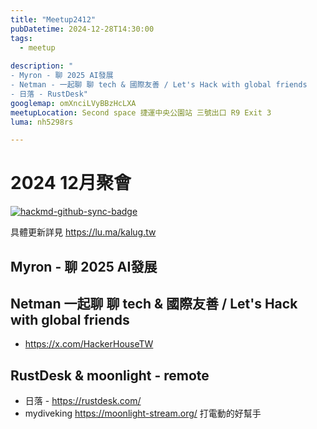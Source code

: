 ```yaml
---
title: "Meetup2412"
pubDatetime: 2024-12-28T14:30:00
tags:
  - meetup
  
description: "
- Myron - 聊 2025 AI發展
- Netman - 一起聊 聊 tech & 國際友善 / Let's Hack with global friends
- 日落 - RustDesk"
googlemap: omXnciLVyBBzHcLXA
meetupLocation: Second space 捷運中央公園站 三號出口 R9 Exit 3 
luma: nh5298rs

---
```


# 2024 12月聚會

[![hackmd-github-sync-badge](https://hackmd.io/lpcCZkdhRR-wu-1u3NUMZw/badge)](https://hackmd.io/lpcCZkdhRR-wu-1u3NUMZw)

具體更新詳見 https://lu.ma/kalug.tw

## Myron - 聊 2025 AI發展

## Netman 一起聊 聊 tech & 國際友善 / Let's Hack with global friends

- https://x.com/HackerHouseTW

## RustDesk & moonlight - remote

- 日落 - https://rustdesk.com/
- mydiveking https://moonlight-stream.org/ 打電動的好幫手

